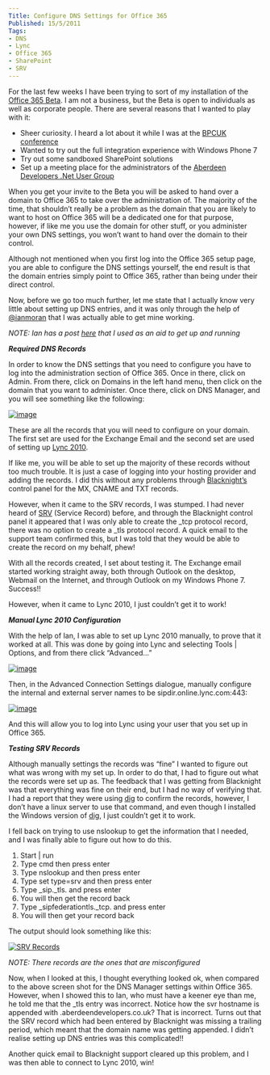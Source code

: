 ```yaml
---
Title: Configure DNS Settings for Office 365
Published: 15/5/2011
Tags:
- DNS
- Lync
- Office 365
- SharePoint
- SRV
---
```


For the last few weeks I have been trying to sort of my installation of the [Office 365 Beta](http://www.microsoft.com/en-us/office365/online-software.aspx). I am not a business, but the Beta is open to individuals as well as corporate people. There are several reasons that I wanted to play with it:

- Sheer curiosity. I heard a lot about it while I was at the [BPCUK conference](http://www.sharepointbestpractices.co.uk/)
- Wanted to try out the full integration experience with Windows Phone 7
- Try out some sandboxed SharePoint solutions
- Set up a meeting place for the administrators of the [Aberdeen Developers .Net User Group](http://www.aberdeendevelopers.co.uk/)

When you get your invite to the Beta you will be asked to hand over a domain to Office 365 to take over the administration of. The majority of the time, that shouldn’t really be a problem as the domain that you are likely to want to host on Office 365 will be a dedicated one for that purpose, however, if like me you use the domain for other stuff, or you administer your own DNS settings, you won’t want to hand over the domain to their control.

Although not mentioned when you first log into the Office 365 setup page, you are able to configure the DNS settings yourself, the end result is that the domain entries simply point to Office 365, rather than being under their direct control.

Now, before we go too much further, let me state that I actually know very little about setting up DNS entries, and it was only through the help of [@ianmoran](http://twitter.com/#!/ianmoran) that I was actually able to get mine working.

_NOTE: Ian has a post _[_here_](http://www.konnexion.com/?p=177)_ that I used as an aid to get up and running_

_**Required DNS Records**_

In order to know the DNS settings that you need to configure you have to log into the administration section of Office 365. Once in there, click on Admin. From there, click on Domains in the left hand menu, then click on the domain that you want to administer. Once there, click on DNS Manager, and you will see something like the following:

[![image](http://www.gep13.co.uk/blog/wp-content/uploads/2011/05/image_thumb4.png)](http://www.gep13.co.uk/blog/wp-content/uploads/2011/05/image4.png)

These are all the records that you will need to configure on your domain. The first set are used for the Exchange Email and the second set are used of setting up [Lync 2010](http://blogs.msdn.com/b/mssmallbiz/archive/2010/11/16/microsoft-lync-2010-information-and-resources-for-you.aspx).

If like me, you will be able to set up the majority of these records without too much trouble. It is just a case of logging into your hosting provider and adding the records. I did this without any problems through [Blacknight’s](http://www.blacknight.com/) control panel for the MX, CNAME and TXT records.

However, when it came to the SRV records, I was stumped. I had never heard of [SRV](http://en.wikipedia.org/wiki/SRV_record) (Service Record) before, and through the Blacknight control panel it appeared that I was only able to create the _tcp protocol record, there was no option to create a _tls protocol record. A quick email to the support team confirmed this, but I was told that they would be able to create the record on my behalf, phew!

With all the records created, I set about testing it. The Exchange email started working straight away, both through Outlook on the desktop, Webmail on the Internet, and through Outlook on my Windows Phone 7. Success!!

However, when it came to Lync 2010, I just couldn’t get it to work!

**_Manual Lync 2010 Configuration_**

With the help of Ian, I was able to set up Lync 2010 manually, to prove that it worked at all. This was done by going into Lync and selecting Tools | Options, and from there click “Advanced…” 

[![image](http://www.gep13.co.uk/blog/wp-content/uploads/2011/05/image_thumb5.png)](http://www.gep13.co.uk/blog/wp-content/uploads/2011/05/image5.png)

Then, in the Advanced Connection Settings dialogue, manually configure the internal and external server names to be sipdir.online.lync.com:443:

[![image](http://www.gep13.co.uk/blog/wp-content/uploads/2011/05/image_thumb6.png)](http://www.gep13.co.uk/blog/wp-content/uploads/2011/05/image6.png)

And this will allow you to log into Lync using your user that you set up in Office 365.

**_Testing SRV Records_**

Although manually settings the records was “fine” I wanted to figure out what was wrong with my set up. In order to do that, I had to figure out what the records were set up as. The feedback that I was getting from Blacknight was that everything was fine on their end, but I had no way of verifying that. I had a report that they were using [dig](http://linux.die.net/man/1/dig) to confirm the records, however, I don’t have a linux server to use that command, and even though I installed the Windows version of [dig](http://members.shaw.ca/nicholas.fong/dig/), I just couldn’t get it to work.

I fell back on trying to use nslookup to get the information that I needed, and I was finally able to figure out how to do this.

1. Start | run
1. Type cmd then press enter
1. Type nslookup and then press enter
1. Type set type=srv and then press enter
1. Type _sip._tls.<your domain name here> and press enter
1. You will then get the record back
1. Type _sipfederationtls._tcp.<your domain name here> and press enter
1. You will then get your record back

The output should look something like this:

[![SRV Records](http://www.gep13.co.uk/blog/wp-content/uploads/2011/05/SRV-Records_thumb.png)](http://www.gep13.co.uk/blog/wp-content/uploads/2011/05/SRV-Records.png)

_NOTE: There records are the ones that are misconfigured_

Now, when I looked at this, I thought everything looked ok, when compared to the above screen shot for the DNS Manager settings within Office 365. However, when I showed this to Ian, who must have a keener eye than me, he told me that the _tls entry was incorrect. Notice how the svr hostname is appended with .aberdeendevelopers.co.uk? That is incorrect. Turns out that the SRV record which had been entered by Blacknight was missing a trailing period, which meant that the domain name was getting appended. I didn’t realise setting up DNS entries was this complicated!!

Another quick email to Blacknight support cleared up this problem, and I was then able to connect to Lync 2010, win!
